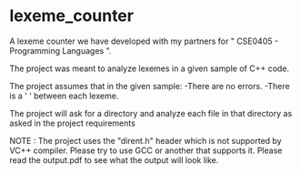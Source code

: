 # lexeme_counter
A lexeme counter we have developed with my partners for " CSE0405 - Programming Languages ". 

The project was meant to analyze lexemes in a given sample of C++ code. 

The project assumes that in the given sample:  -There are no errors.  -There is a ' ' between each lexeme. 

The project will ask for a directory and analyze each file in that directory as asked in the project requirements 


NOTE : The project uses the "dirent.h" header which is not supported by VC++ compiler. Please try to use GCC or another that supports it.  Please read the output.pdf to see what the output will look like.
